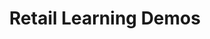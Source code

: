 ---
# File automatically ignored
# Project slug is the current file name
# Place all images in `/public/images/work/{project slug}`
displayOrder: 4 # number: affects the sort order within the project type group on the homepage
title: 'Retail Learning Demos' # string: shows on project homepage and project page
description: 'Design of a service for instruction
design and modules to
make a brand agnostic customer retail
demos.' # string: shows on the project page, separate paragraphs with \n
thumb: 'austin-distel-rxpThOwuVgE-unsplash.jpg' # string: file name only, cropped to 5 / 3 aspect ratio on the homepage, alt is automatically generated as `{project title} - work project`
hero: # hero image on the project page
  file: 'austin-distel-rxpThOwuVgE-unsplash' # string: file name only
  alt: 'Man teaching a small group in a company setting' # string
heroOrientation: 'vertical' # either 'horizontal' or 'vertical', controls variant of the hero section
color: '#f94144' # hex color: flat colors only, transparency is automatically calculated
sections: # any number of sections, order here will determine order on the project page
  - type: 'two-column'
    variant: 'left' # either 'left' or 'right', controls which side the image is on for desktop sizes, always on bottom for mobile
    subtitle: 'Instructional Design' # string
    description: 'The initial requirements for this project were
hard to reach. The contact wanted a clickable
prototype that can be shared easily with audio
and video. Not every prototyping tool can
support all of those requirements. I decided
that the project will use Figma so I can have
playable gifs with a completely interactable
prototype.' # string: separate paragraphs with \n
    image:
      file: 'elearning-demo-two.png' # string: file name only, contained within a 1 / 1.5 aspect ratio container
      alt: 'Two mobile phones with retail demo pages' # string
  - type: 'key-image'
    subtitle: 'Final Designs' # string
    description: '' # string: separate paragraphs with \n
    image:
      file: 'elearning-demo-three.png' # string: file name only, contained within a 4 / 3 aspect ratio container
      alt: 'Three mobile phones with retail demo pages and uiz questions' # string
---
